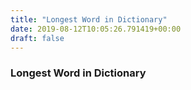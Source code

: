 ```yaml
---
title: "Longest Word in Dictionary"
date: 2019-08-12T10:05:26.791419+00:00
draft: false
---
```


### Longest Word in Dictionary
